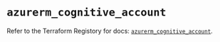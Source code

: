 # `azurerm_cognitive_account`

Refer to the Terraform Registory for docs: [`azurerm_cognitive_account`](https://www.terraform.io/docs/providers/azurerm/r/cognitive_account).
